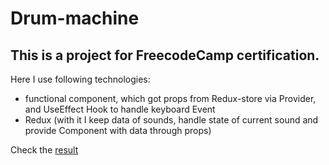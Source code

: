 # Drum-machine
## This is a project for FreecodeCamp certification.

Here  I use following technologies:
 * functional component, which got props from Redux-store via Provider,  and UseEffect Hook to handle keyboard Event
 * Redux (with it I keep data of sounds,  handle state of current sound  and provide Component with data through props)




Check the [result](https://alexa5etrova.github.io/drum-machine/)
